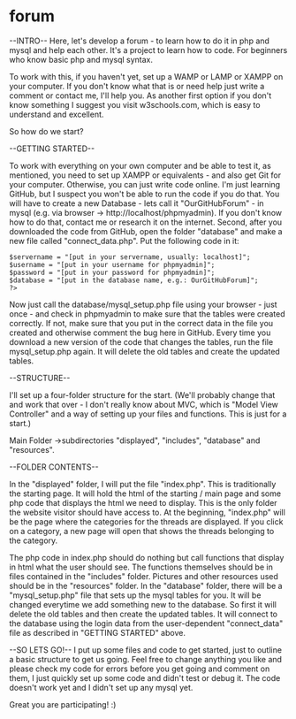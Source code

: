 # forum

--INTRO--
Here, let's develop a forum - to learn how to do it in php and mysql and help each other. It's a project to learn how to code. For beginners who know basic php and mysql syntax.

To work with this, if you haven't yet, set up a WAMP or LAMP or XAMPP on your computer. If you don't know what that is or need help just write a comment or contact me, I'll help you. As another first option if you don't know something I suggest you visit w3schools.com, which is easy to understand and excellent.

So how do we start?

--GETTING STARTED--

To work with everything on your own computer and be able to test it, as mentioned, you need to set up XAMPP or equivalents - and also get Git for your computer. Otherwise, you can just write code online. I'm just learning GitHub, but I suspect you won't be able to run the code if you do that.
You will have to create a new Database - lets call it "OurGitHubForum" - in mysql (e.g. via browser -> http://localhost/phpmyadmin). If you don't know how to do that, contact me or research it on the internet. Second, after you downloaded the code from GitHub, open the folder "database" and make a new file called "connect_data.php". Put the following code in it:

```<?PHP
$servername = "[put in your servername, usually: localhost]";
$username = "[put in your username for phpmyadmin]";
$password = "[put in your password for phpmyadmin]";
$database = "[put in the database name, e.g.: OurGitHubForum]";
?>
```

Now just call the database/mysql_setup.php file using your browser - just once - and check in phpmyadmin to make sure that the tables were created correctly. If not, make sure that you put in the correct data in the file you created and otherwise comment the bug here in GitHub. Every time you download a new version of the code that changes the tables, run the file mysql_setup.php again. It will delete the old tables and create the updated tables.

--STRUCTURE--

I'll set up a four-folder structure for the start. (We'll probably change that and work that over - I don't really know about MVC, which is "Model View Controller" and a way of setting up your files and functions. This is just for a start.)

Main Folder ->subdirectories "displayed", "includes", "database" and "resources".

--FOLDER CONTENTS--

In the "displayed" folder, I will put the file "index.php". This is traditionally the starting page. It will hold the html of the starting / main page and some php code that displays the html we need to display. This is the only folder the website visitor should have access to. At the beginning, "index.php" will be the page where the categories for the threads are displayed. If you click on a category, a new page will open that shows the threads belonging to the category. 

The php code in index.php should do nothing but call functions that display in html what the user should see. The functions themselves should be in files contained in the "includes" folder. Pictures and other resources used should be in the "resources" folder. In the "database" folder, there will be a "mysql_setup.php" file that sets up the mysql tables for you. It will be changed everytime we add something new to the database. So first it will delete the old tables and then create the updated tables. It will connect to the database using the login data from the user-dependent "connect_data" file as described in "GETTING STARTED" above.

--SO LETS GO!--
I put up some files and code to get started, just to outline a basic structure to get us going. Feel free to change anything you like and please check my code for errors before you get going and comment on them, I just quickly set up some code and didn't test or debug it. The code doesn't work yet and I didn't set up any mysql yet.

Great you are participating! :)
